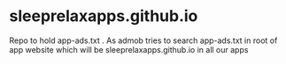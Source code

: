 # sleeprelaxapps.github.io
Repo to hold app-ads.txt . As admob tries to search app-ads.txt in root of app website which will be sleeprelaxapps.github.io in all our apps
